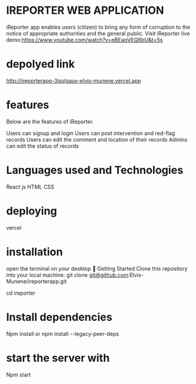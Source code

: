 # IREPORTER WEB APPLICATION 


iReporter app enables users (citizen) to bring any form of corruption to the notice of appropriate authorities and the general public. Visit iReporter live demo:https://www.youtube.com/watch?v=eBEaqVEQ6bU&t=5s

# depolyed  link

http://ireporterapp-3isslgauv-elvis-munene.vercel.app

# features

Below are the features of iReporter.

Users can signup and login
Users can post intervention and red-flag records
Users can edit the comment and location of their records
Admins can edit the status of records

# Languages used and Technologies 

React js
HTML
CSS

# deploying 

vercel


# installation
open the terminal on your desktop
🚀  Getting Started
Clone this repository into your local machine:
git clone git@github.com:Elvis-Munene/ireporterapp.git

cd ireporter
# Install dependencies
Npm install or npm install --legacy-peer-deps
  # start the server with
   Npm start 

